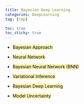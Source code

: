```yaml
---
title: Bayesian Deep Learning
categories: DeepLearning
tag: [tmp]

toc: true
toc_sticky: true
---
```


- <mark style='background-color: #fff5b1'> Bayesian Approach </mark>


- <mark style='background-color: #fff5b1'> Neural Network </mark>


- <mark style='background-color: #fff5b1'> Bayesian Neural Network (BNN) </mark>


- <mark style='background-color: #fff5b1'> Variational Inference </mark>


- <mark style='background-color: #fff5b1'> Bayesian Deep Learning </mark>


- <mark style='background-color: #fff5b1'> Model Uncertainty </mark>
